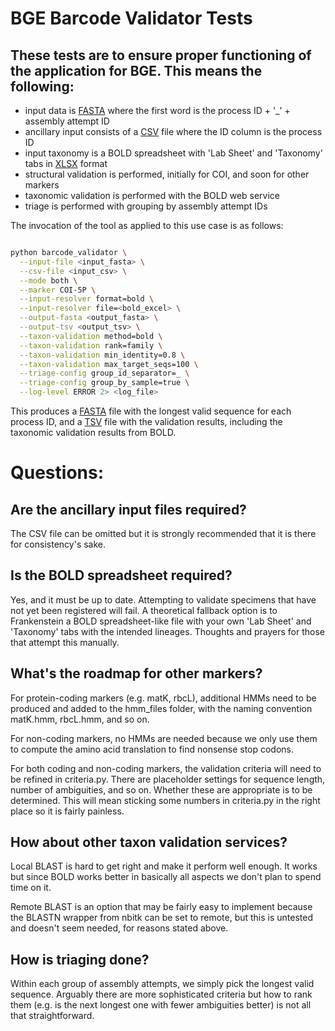 # BGE Barcode Validator Tests

These tests are to ensure proper functioning of the application for BGE. This means the following:
- 
- input data is [FASTA](data/five_test_processids.fasta) where the first word is the process ID + '_' + assembly attempt ID
- ancillary input consists of a [CSV](data/five_test_processids-stats.csv) file where the ID column is the process ID
- input taxonomy is a BOLD spreadsheet with 'Lab Sheet' and 'Taxonomy' tabs in [XLSX](data/bold.xlsx) format
- structural validation is performed, initially for COI, and soon for other markers
- taxonomic validation is performed with the BOLD web service
- triage is performed with grouping by assembly attempt IDs

The invocation of the tool as applied to this use case is as follows:

```bash

python barcode_validator \
  --input-file <input_fasta> \
  --csv-file <input_csv> \
  --mode both \
  --marker COI-5P \
  --input-resolver format=bold \
  --input-resolver file=<bold_excel> \
  --output-fasta <output_fasta> \
  --output-tsv <output_tsv> \
  --taxon-validation method=bold \
  --taxon-validation rank=family \
  --taxon-validation min_identity=0.8 \
  --taxon-validation max_target_seqs=100 \
  --triage-config group_id_separator=_ \
  --triage-config group_by_sample=true \
  --log-level ERROR 2> <log_file>
```

This produces a [FASTA](data/bge_out.fasta) file with the longest valid sequence for each process ID, and a 
[TSV](data/bge_out.tsv) file with the validation results, including the taxonomic validation results from BOLD.

# Questions:

## Are the ancillary input files required?

The CSV file can be omitted but it is strongly recommended that it is there for consistency's sake.

## Is the BOLD spreadsheet required?

Yes, and it must be up to date.  Attempting to validate specimens that have not yet been registered will fail.
A theoretical fallback option is to Frankenstein a BOLD spreadsheet-like file with your own 'Lab Sheet' and
'Taxonomy' tabs with the intended lineages. Thoughts and prayers for those that attempt this manually.

## What's the roadmap for other markers?

For protein-coding markers (e.g. matK, rbcL), additional HMMs need to be produced and added to the hmm_files folder,
with the naming convention matK.hmm, rbcL.hmm, and so on.

For non-coding markers, no HMMs are needed because we only use them to compute the amino acid translation to find
nonsense stop codons.

For both coding and non-coding markers, the validation criteria will need to be refined in criteria.py. There are
placeholder settings for sequence length, number of ambiguities, and so on. Whether these are appropriate is to
be determined. This will mean sticking some numbers in criteria.py in the right place so it is fairly painless.

## How about other taxon validation services?

Local BLAST is hard to get right and make it perform well enough. It works but since BOLD works better in basically
all aspects we don't plan to spend time on it.

Remote BLAST is an option that may be fairly easy to implement because the BLASTN wrapper from nbitk can be set to
remote, but this is untested and doesn't seem needed, for reasons stated above.

## How is triaging done?

Within each group of assembly attempts, we simply pick the longest valid sequence. Arguably there are more 
sophisticated criteria but how to rank them (e.g. is the next longest one with fewer ambiguities better) is
not all that straightforward.